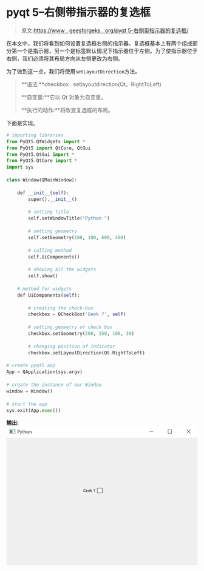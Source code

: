 # pyqt 5–右侧带指示器的复选框

> 原文:[https://www . geesforgeks . org/pyqt 5-右侧带指示器的复选框/](https://www.geeksforgeeks.org/pyqt5-check-box-with-indicator-at-right-side/)

在本文中，我们将看到如何设置复选框右侧的指示器。复选框基本上有两个组成部分第一个是指示器，另一个是标签默认情况下指示器位于左侧。为了使指示器位于右侧，我们必须将其布局方向从左侧更改为右侧。

为了做到这一点，我们将使用`setLayoutDirection`方法。

> **语法:**checkbox . setlayoutdirection(Qt。RightToLeft)
> 
> **自变量:**它以 Qt 对象为自变量。
> 
> **执行的动作:**将改变复选框的布局。

下面是实现。

```py
# importing libraries
from PyQt5.QtWidgets import * 
from PyQt5 import QtCore, QtGui
from PyQt5.QtGui import * 
from PyQt5.QtCore import * 
import sys

class Window(QMainWindow):

    def __init__(self):
        super().__init__()

        # setting title
        self.setWindowTitle("Python ")

        # setting geometry
        self.setGeometry(100, 100, 600, 400)

        # calling method
        self.UiComponents()

        # showing all the widgets
        self.show()

    # method for widgets
    def UiComponents(self):

        # creating the check-box
        checkbox = QCheckBox('Geek ?', self)

        # setting geometry of check box
        checkbox.setGeometry(200, 150, 100, 30)

        # changing position of indicator
        checkbox.setLayoutDirection(Qt.RightToLeft)

# create pyqt5 app
App = QApplication(sys.argv)

# create the instance of our Window
window = Window()

# start the app
sys.exit(App.exec())
```

**输出:**
![](img/922e6879e1384d3b442505c1ed0158d1.png)